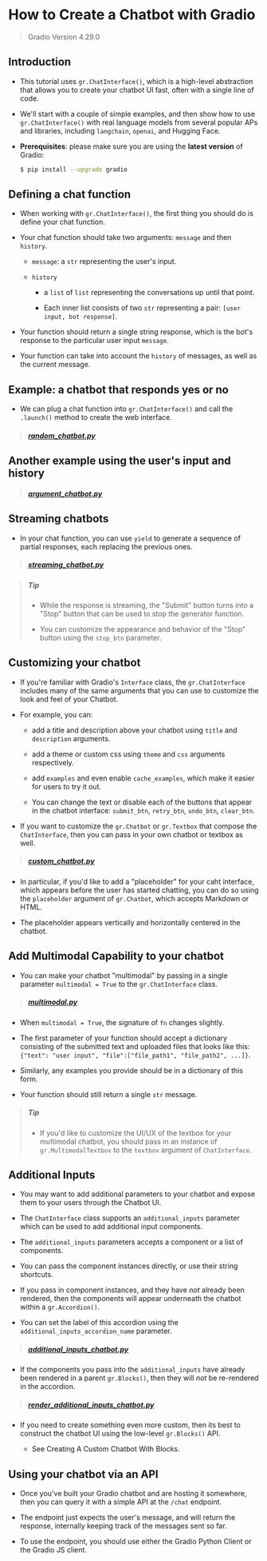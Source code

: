 # How to Create a Chatbot with Gradio

> Gradio Version 4.29.0

## Introduction

- This tutorial uses `gr.ChatInterface()`, which is a high-level abstraction that allows you to create your chatbot UI fast, often with a single line of code.

- We'll start with a couple of simple examples, and then show how to use `gr.ChatInterface()` with real language models from several popular APs and libraries, including `langchain`, `openai`, and Hugging Face.

- **Prerequisites**: please make sure you are using the **latest version** of Gradio:

    ```sh
    $ pip install --upgrade gradio
    ```

## Defining a chat function

- When working with `gr.ChatInterface()`, the first thing you should do is define your chat function.

- Your chat function should take two arguments: `message` and then `history`.

    - `message`: a `str` representing the user's input.

    - `history`

        - a `list` of `list` representing the conversations up until that point.

        - Each inner list consists of two `str` representing a pair: `[user input, bot response]`.

- Your function should return a single string response, which is the bot's response to the particular user input `message`.

- Your function can take into account the `history` of messages, as well as the current message.

## Example: a chatbot that responds yes or no

- We can plug a chat function into `gr.ChatInterface()` and call the `.launch()` method to create the web interface.

> ##### [random_chatbot.py](random_chatbot.py)

## Another example using the user's input and history

> ##### [argument_chatbot.py](argument_chatbot.py)

## Streaming chatbots

- In your chat function, you can use `yield` to generate a sequence of partial responses, each replacing the previous ones.

> ##### [streaming_chatbot.py](streaming_chatbot.py)

> ##### Tip
>
> - While the response is streaming, the "Submit" button turns into a "Stop" button that can be used to stop the generator function.
>
> - You can customize the appearance and behavior of the "Stop" button using the `stop_btn` parameter.

## Customizing your chatbot

- If you're familiar with Gradio's `Interface` class, the `gr.ChatInterface` includes many of the same arguments that you can use to customize the look and feel of your Chatbot.

- For example, you can:

    - add a title and description above your chatbot using `title` and `description` arguments.

    - add a theme or custom css using `theme` and `css` arguments respectively.

    - add `examples` and even enable `cache_examples`, which make it easier for users to try it out.

    - You can change the text or disable each of the buttons that appear in the chatbot interface: `submit_btn`, `retry_btn`, `undo_btn`, `clear_btn`.

- If you want to customize the `gr.Chatbot` or `gr.Textbox` that compose the `ChatInterface`, then you can pass in your own chatbot or textbox as well.

> ##### [custom_chatbot.py](custom_chatbot.py)

- In particular, if you'd like to add a "placeholder" for your caht interface, which appears before the user has started chatting, you can do so using the `placeholder` argument of `gr.Chatbot`, which accepts Markdown or HTML.

- The placeholder appears vertically and horizontally centered in the chatbot.

## Add Multimodal Capability to your chatbot

- You can make your chatbot "multimodal" by passing in a single parameter `multimodal = True` to the `gr.ChatInterface` class.

> ##### [multimodal.py](multimodal.py)

- When `multimodal = True`, the signature of `fn` changes slightly.

- The first parameter of your function should accept a dictionary consisting of the submitted text and uploaded files that looks like this: `{"text": "user input", "file":["file_path1", "file_path2", ...]}`.

- Similarly, any examples you provide should be in a dictionary of this form.

- Your function should still return a single `str` message.

> ##### Tip
>
> - If you'd like to customize the UI/UX of the textbox for your multimodal chatbot, you should pass in an instance of `gr.MultimodalTextbox` to the `textbox` argument of `ChatInterface`.

## Additional Inputs

- You may want to add additional parameters to your chatbot and expose them to your users through the Chatbot UI.

- The `ChatInterface` class supports an `additional_inputs` parameter which can be used to add additional input components.

- The `additional_inputs` parameters accepts a component or a list of components.

- You can pass the component instances directly, or use their string shortcuts.

- If you pass in component instances, and they have *not* already been rendered, then the components will appear underneath the chatbot within a `gr.Accordion()`.

- You can set the label of this accordion using the `additional_inputs_accordion_name` parameter.

> ##### [additional_inputs_chatbot.py](additional_inputs_chatbot.py)

- If the components you pass into the `additional_inputs` have already been rendered in a parent `gr.Blocks()`, then they will *not* be re-rendered in the accordion.


> ##### [render_additional_inputs_chatbot.py](render_additional_inputs_chatbot.py)

- If you need to create something even more custom, then its best to construct the chatbot UI using the low-level `gr.Blocks()` API.

    - See Creating A Custom Chatbot With Blocks.

## Using your chatbot via an API

- Once you've built your Gradio chatbot and are hosting it somewhere, then you can query it with a simple API at the `/chat` endpoint.

- The endpoint just expects the user's message, and will return the response, internally keeping track of the messages sent so far.

- To use the endpoint, you should use either the Gradio Python Client or the Gradio JS client.
